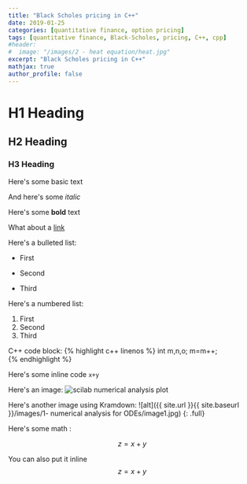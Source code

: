 ```yaml
---
title: "Black Scholes pricing in C++"
date: 2019-01-25
categories: [quantitative finance, option pricing]
tags: [quantitative finance, Black-Scholes, pricing, C++, cpp]
#header:
#  image: "/images/2 - heat equation/heat.jpg"
excerpt: "Black Scholes pricing in C++"
mathjax: true
author_profile: false
---
```


# H1 Heading

## H2 Heading

### H3 Heading

Here's some basic text

And here's some *italic*

Here's some **bold** text

What about a [link](https://github.com/kboct)

Here's a bulleted list:
* First
+ Second
- Third


Here's a numbered list:
1. First
2. Second
3. Third


C++ code block:
{% highlight c++ linenos %}
int m,n,o;
m=m++;  
{% endhighlight %}


Here's some inline code `x+y`

Here's an image:
<img src="{{ site.url }}{{ site.baseurl }}/images/1- numerical analysis for ODEs/image1.jpg" alt="scilab numerical analysis plot" class="full">


Here's another image using Kramdown:
![alt]({{ site.url }}{{ site.baseurl }}/images/1- numerical analysis for ODEs/image1.jpg)
{: .full}

Here's some math :

$$z=x+y$$

You can also put it inline $$z=x+y$$
